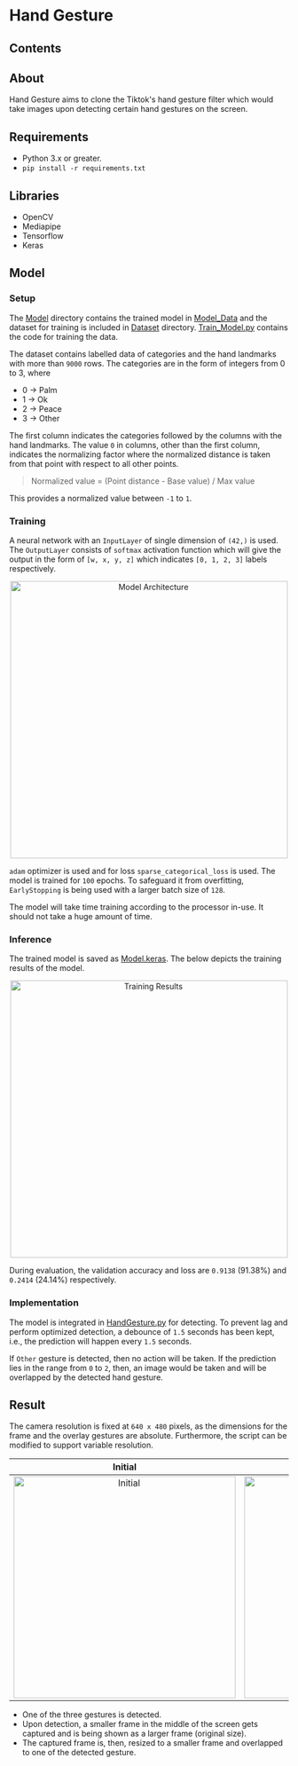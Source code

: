 # Hand Gesture
## Contents

## About
Hand Gesture aims to clone the Tiktok's hand gesture filter which would take images upon detecting certain hand gestures on the screen.

## Requirements
- Python 3.x or greater.
- `pip install -r requirements.txt`

## Libraries
- OpenCV
- Mediapipe
- Tensorflow
- Keras

## Model
### Setup
The [Model](Hand_Gesture/Model) directory contains the trained model in [Model_Data](Hand_Gesture/Model/Model_Data) and the dataset for training is included in 
[Dataset](Hand_Gesture/Model/Dataset) directory. [Train_Model.py](Hand_Gesture/Model/Train_Model.py) contains the code for training the data.

The dataset contains labelled data of categories and the hand landmarks with more than `9000` rows. The categories are in the form of integers from 0 to 3, where
- 0 -> Palm
- 1 -> Ok
- 2 -> Peace
- 3 -> Other

The first column indicates the categories followed by the columns with the hand landmarks. The value `0` in columns, other than the first column, indicates the normalizing factor where the normalized distance is taken from that point with respect to all other points.

> Normalized value = (Point distance - Base value) / Max value

This provides a normalized value between `-1` to `1`.

### Training
A neural network with an `InputLayer` of single dimension of `(42,)` is used. The `OutputLayer` consists of `softmax` activation function which will give
the output in the form of `[w, x, y, z]` which indicates `[0, 1, 2, 3]` labels respectively.

<p align=center><img src="https://github.com/SAM-DEV007/Project-Guidance/assets/60264918/5401bee0-333d-4f27-bc51-9846ad50d037" alt="Model Architecture" height=500 />

`adam` optimizer is used and for loss `sparse_categorical_loss` is used.
The model is trained for `100` epochs. To safeguard it from overfitting, `EarlyStopping` is being used with a larger batch size of `128`.

The model will take time training according to the processor in-use. It should not take a huge amount of time.

### Inference
The trained model is saved as [Model.keras](Hand_Gesture/Model/Model_Data/Model.keras). The below depicts the training results of the model.

<p align=center><img src="https://github.com/SAM-DEV007/Project-Guidance/assets/60264918/f2206faf-9425-4c3a-a3d6-c05c1de16cb3" alt="Training Results" height=500 />

During evaluation, the validation accuracy and loss are `0.9138` (91.38%) and `0.2414` (24.14%) respectively.

### Implementation
The model is integrated in [HandGesture.py](Hand_Gesture/HandGesture.py) for detecting. To prevent lag and perform optimized detection, a debounce of `1.5` seconds has been kept, i.e., the prediction will happen every `1.5` seconds.

If `Other` gesture is detected, then no action will be taken. If the prediction lies in the range from `0` to `2`, then, an image would be taken and will be overlapped by the detected hand gesture.

## Result
The camera resolution is fixed at `640 x 480` pixels, as the dimensions for the frame and the overlay gestures are absolute. Furthermore, the script can be modified to support variable resolution.

<div align="center">
  
| Initial | Final |
| :-: | :-:
| <img src="https://github.com/SAM-DEV007/Project-Guidance/assets/60264918/812d0808-59ac-4ecd-92f9-eacaf47a148b" alt="Initial" height=400 width=400 /> | <img src="https://github.com/SAM-DEV007/Project-Guidance/assets/60264918/366c830d-9994-4614-92b4-3a23cd0d9e11" alt="Final" height=400 width=400 /> |

</div>

- One of the three gestures is detected.
- Upon detection, a smaller frame in the middle of the screen gets captured and is being shown as a larger frame (original size).
- The captured frame is, then, resized to a smaller frame and overlapped to one of the detected gesture.
